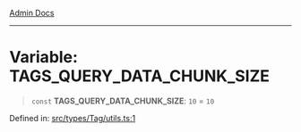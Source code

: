 [Admin Docs](/)

---

# Variable: TAGS_QUERY_DATA_CHUNK_SIZE

> `const` **TAGS_QUERY_DATA_CHUNK_SIZE**: `10` = `10`

Defined in: [src/types/Tag/utils.ts:1](https://github.com/PalisadoesFoundation/talawa-admin/blob/main/src/types/Tag/utils.ts#L1)
